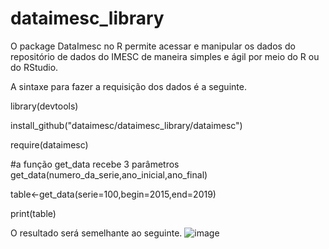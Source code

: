 # dataimesc_library

O package DataImesc no R permite acessar e manipular os dados do repositório de dados do IMESC de maneira simples e ágil por meio do R ou do RStudio.

A sintaxe para fazer a requisição dos dados é a seguinte.


library(devtools)

install_github("dataimesc/dataimesc_library/dataimesc")

require(dataimesc)

#a função get_data recebe 3 parâmetros get_data(numero_da_serie,ano_inicial,ano_final)

table<-get_data(serie=100,begin=2015,end=2019)

print(table)

O resultado será semelhante ao seguinte.
![image](https://github.com/dataimesc/dataimesc_library/assets/137085586/d12dc785-0f0a-4fb3-8972-88e6deda115b)
